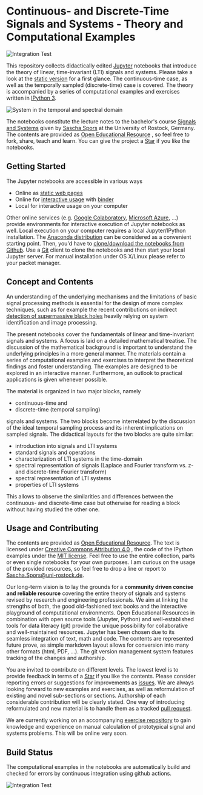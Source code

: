 # Continuous- and Discrete-Time Signals and Systems - Theory and Computational Examples

![Integration Test](https://github.com/spatialaudio//signals-and-systems-lecture/actions/workflows/notebook_ci.yml/badge.svg)

This repository collects didactically edited [Jupyter](https://jupyter.org/)
notebooks that introduce the theory of linear, time-invariant (LTI) signals and
systems.
Please take a look at the [static version](http://nbviewer.ipython.org/github/spatialaudio/signals-and-systems-lecture/blob/master/index.ipynb)
for a first glance.
The continuous-time case, as well as the temporally sampled (discrete-time)
case is covered.
The theory is accompanied by a series of computational examples and exercises
written in [IPython 3](http://ipython.org/).  

![System in the temporal and spectral domain](systems_spectral_domain/LTI_system_time_spectral_domain.png)

The notebooks constitute the lecture notes to the bachelor's course
[Signals and Systems](http://www.int.uni-rostock.de/Signal-und-Systemtheorie.428.0.html)
given by [Sascha Spors](http://www.int.uni-rostock.de/Staff-Info.23+B6JmNIYXNoPWUxOTliMTNjY2U2MDcyZjJiZTI0YTc4MmFkYTE5NjQzJnR4X2pwc3RhZmZfcGkxJTVCYmFja0lkJTVEPTMmdHhfanBzdGFmZl9waTElNUJzaG93VWlkJTVEPTExMQ__.0.html) at the University of Rostock, Germany.
The contents are provided as [Open Educational Resource](https://de.wikipedia.org/wiki/Open_Educational_Resources)
, so feel free to fork, share, teach and learn.
You can give the project a [Star](https://github.com/spatialaudio/signals-and-systems-lecture/stargazers)
if you like the notebooks.

## Getting Started

The Jupyter notebooks are accessible in various ways

* Online as [static web pages](http://nbviewer.ipython.org/github/spatialaudio/signals-and-systems-lecture/blob/master/index.ipynb)
* Online for [interactive usage](https://mybinder.org/v2/gh/spatialaudio/signals-and-systems-lecture/master?filepath=index.ipynb) with [binder](https://mybinder.org/)
* Local for interactive usage on your computer

Other online services (e.g. [Google Colaboratory](https://colab.research.google.com),
[Microsoft Azure](https://azure.microsoft.com/), ...) provide environments for
interactive execution of Jupyter notebooks as well.
Local execution on your computer requires a local Jupyter/IPython installation.
The [Anaconda distribution](https://www.continuum.io/downloads) can be
considered as a convenient starting point.
Then, you'd have to [clone/download the notebooks from Github](http://github.com/spatialaudio/signals-and-systems-lecture).
Use a [Git](http://git-scm.org/) client to clone the notebooks and then start
your local Jupyter server. For manual installation under OS X/Linux please
refer to your packet manager.


## Concept and Contents

An understanding of the underlying mechanisms and the limitations of basic
signal processing methods is essential for the design of more complex techniques,
such as for example the recent contributions on indirect [detection of supermassive
black holes](https://en.wikipedia.org/wiki/Messier_87)
heavily relying on system identification and image processing.

The present notebooks cover the fundamentals of linear and time-invariant
signals and systems.
A focus is laid on a detailed mathematical treatise.
The discussion of the mathematical background is important to understand the
underlying principles in a more general manner.
The materials contain a series of computational examples and exercises to
interpret the theoretical findings and foster understanding.
The examples are designed to be explored in an interactive manner.
Furthermore, an outlook to practical applications is given whenever possible.

The material is organized in two major blocks, namely

* continuous-time and
* discrete-time (temporal sampling)

signals and systems.
The two blocks become interrelated by the discussion of the ideal temporal
sampling process and its inherent implications on sampled signals.
The didactical layouts for the two blocks are quite similar:

* introduction into signals and LTI systems
* standard signals and operations
* characterization of LTI systems in the time-domain
* spectral representation of signals (Laplace and Fourier transform vs. z- and discrete-time Fourier transform)
* spectral representation of LTI systems
* properties of LTI systems

This allows to observe the similarities and differences between the
continuous- and discrete-time case but otherwise for reading a
block without having studied the other one.


## Usage and Contributing

The contents are provided as [Open Educational Resource](https://de.wikipedia.org/wiki/Open_Educational_Resources).
The text is licensed under [Creative Commons Attribution 4.0](https://creativecommons.org/licenses/by/4.0/)
, the code of the IPython examples under the [MIT license](https://opensource.org/licenses/MIT).
Feel free to use the entire collection, parts or even single notebooks for your
own purposes.
I am curious on the usage of the provided resources, so feel free to drop a
line or report to [Sascha.Spors@uni-rostock.de](mailto:Sascha.Spors@uni-rostock.de).

Our long-term vision is to lay the grounds for a **community driven concise and
reliable resource** covering the entire theory of signals and systems revised
by research and engineering professionals.
We aim at linking the strengths of both, the good old-fashioned text books
and the interactive playground of computational environments.
Open Educational Resources in combination with open source tools (Jupyter,
Python) and well-established tools for data literacy (git) provide the unique
possibility for collaborative and well-maintained resources.
Jupyter has been chosen due to its seamless integration of text, math and code.
The contents are represented future prove, as simple markdown layout allows for
conversion into many other formats (html, PDF, ...).
The git version management system features tracking of the changes and
authorship.

You are invited to contribute on different levels.
The lowest level is to provide feedback in terms of a
[Star](https://github.com/spatialaudio/signals-and-systems-lecture/stargazers)
if you like the contents.
Please consider reporting errors or suggestions for improvements as
[issues](https://github.com/spatialaudio/digital-signal-processing-lecture/issues).
We are always looking forward to new examples and exercises, as well as
reformulation of existing and novel sub-sections or sections.
Authorship of each considerable contribution will be clearly stated.
One way of introducing reformulated and new material is to handle them as
a tracked [pull request](https://github.com/spatialaudio/signals-and-systems-lecture/pulls).

We are currently working on an accompanying
[exercise repository](https://github.com/spatialaudio/signals-and-systems-exercises)
to gain knowledge and experience on manual calculation of prototypical signal
and systems problems.
This will be online very soon.


## Build Status

The computational examples in the notebooks are automatically build and checked for errors by continuous integration using github actions.

![Integration Test](https://github.com/spatialaudio//signals-and-systems-lecture/actions/workflows/notebook_ci.yml/badge.svg)
